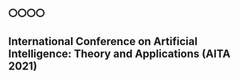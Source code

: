 ### ⭕⭕⭕⭕ 

## International Conference on Artificial Intelligence: Theory and Applications (AITA 2021)

          
   
   





 
 

 
